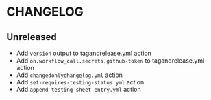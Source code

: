 # CHANGELOG

## Unreleased
 - Add `version` output to tagandrelease.yml action
 - Add `on.workflow_call.secrets.github-token` to tagandrelease.yml action
 - Add `changedonlychangelog.yml` action
 - Add `set-requires-testing-status.yml` action
 - Add `append-testing-sheet-entry.yml` action
